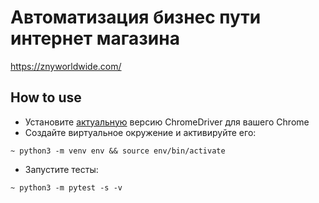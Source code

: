 # Автоматизация бизнес пути интернет магазина
https://znyworldwide.com/ 


## How to use
* Установите [актуальную](https://chromedriver.chromium.org/downloads) версию ChromeDriver для вашего Chrome
* Создайте виртуальное окружение и активируйте его:
```shell script
~ python3 -m venv env && source env/bin/activate
```
* Запустите тесты:
```shell script
~ python3 -m pytest -s -v
```

